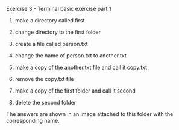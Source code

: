 Exercise 3 - Terminal basic exercise part 1

1. make a directory called first

2. change directory to the first folder

3. create a file called person.txt

4. change the name of person.txt to another.txt

5. make a copy of the another.txt file and call it copy.txt

6. remove the copy.txt file

7. make a copy of the first folder and call it second

8. delete the second folder

The answers are shown in an image attached to this folder with the corresponding name.
